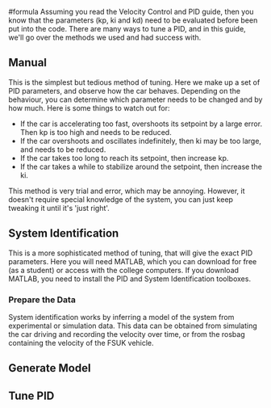 #formula 
Assuming you read the Velocity Control and PID guide, then you know that the parameters (kp, ki and kd) need to be evaluated before been put into the code. There are many ways to tune a PID, and in this guide, we'll go over the methods we used and had success with. 

## Manual 

This is the simplest but tedious method of tuning. Here we make up a set of PID parameters, and observe how the car behaves. Depending on the behaviour, you can determine which parameter needs to be changed and by how much. Here is some things to watch out for:

- If the car is accelerating too fast, overshoots its setpoint by a large error. Then kp is too high and needs to be reduced.
- If the car overshoots and oscillates indefinitely, then ki may be too large, and needs to be reduced. 
- If the car takes too long to reach its setpoint, then increase kp.
- If the car takes a while to stabilize around the setpoint, then increase the ki.  

This method is very trial and error, which may be annoying. However, it doesn't require special knowledge of the system, you can just keep tweaking it until it's 'just right'. 

## System Identification 

This is a more sophisticated method of tuning, that will give the exact PID parameters. Here you will need MATLAB, which you can download for free (as a student) or access with the college computers. If you download MATLAB, you need to install the PID and System Identification toolboxes. 

### Prepare the Data
System identification works by inferring a model of the system from experimental or simulation data. This data can be obtained from simulating the car driving and recording the velocity over time, or from the rosbag containing the velocity of the FSUK vehicle. 


## Generate Model


## Tune PID